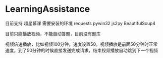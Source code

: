 # LearningAssistance

目前支持 超星慕课
需要安装的环境 
requests pywin32 js2py BeautifulSoup4

目前只能播放视频，不能自动答题，目前没有题库

视频倍速播放，比如视频100分钟，速度设置50，视频播放是前面50分钟时正常速度，到了50分钟的时候直接发送完成请求，结束视频播放自动跳到下一个视频

